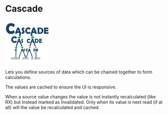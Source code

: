 # Cascade

![](./Images/cascade-logo.png)

Lets you define sources of data which can be chained together to form calculations.

The values are cached to ensure the UI is responsive.

When a source value changes the value is not instantly recalculated (like RX) but
instead marked as Invalidated. Only when its value is next read (if at all) will the
value be recalculated and cached.